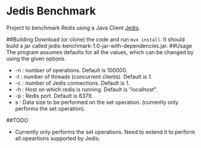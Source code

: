 # Jedis Benchmark
Project to benchmark Redis using a Java Client [Jedis](https://github.com/xetorthio/jedis).

##Building
Download (or clone) the code and run `mvn install`.
It should build a jar called jedis-benchmark-1.0-jar-with-dependencies.jar.
##Usage
The program assumes defaults for all the values, which can be changed by using the given options.


-  -n : number of operations. Default is 100000.
-  -t : number of threads (concurrent clients).  Default is 1.
-  -c : number of Jedis connections. Default is 1.
-  -h : Host on which redis is running. Default is "localhost".
-  -p : Redis port. Default is 6379.
-  s  : Data size to be performed on the set operation. (currently only performs the set operation).


##TODO
- Currently only performs the set operations. Need to extend it to perform all opeartions supported by Jedis.

